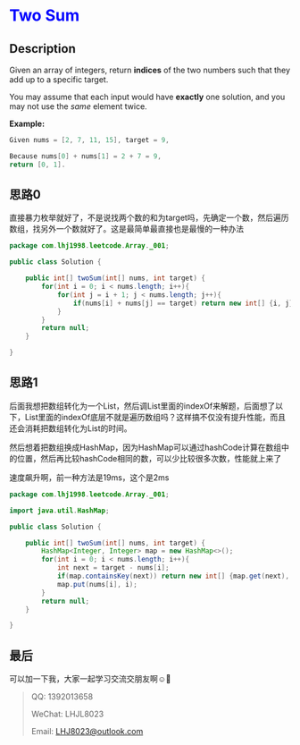 # <a href='<https://leetcode.com/problems/two-sum/>' style='color:blue; text-decoration:none;'>Two Sum</a>

## Description

Given an array of integers, return **indices** of the two numbers such that they add up to a specific target.

You may assume that each input would have **exactly** one solution, and you may not use the *same* element twice.

**Example:**

```java
Given nums = [2, 7, 11, 15], target = 9,

Because nums[0] + nums[1] = 2 + 7 = 9,
return [0, 1].
```

## 思路0

直接暴力枚举就好了，不是说找两个数的和为target吗，先确定一个数，然后遍历数组，找另外一个数就好了。这是最简单最直接也是最慢的一种办法

```java
package com.lhj1998.leetcode.Array._001;

public class Solution {

    public int[] twoSum(int[] nums, int target) {
        for(int i = 0; i < nums.length; i++){
            for(int j = i + 1; j < nums.length; j++){
                if(nums[i] + nums[j] == target) return new int[] {i, j};
            }
        }
        return null;
    }

}

```

## 思路1

后面我想把数组转化为一个List，然后调List里面的indexOf来解题，后面想了以下，List里面的indexOf底层不就是遍历数组吗？这样搞不仅没有提升性能，而且还会消耗把数组转化为List的时间。

然后想着把数组换成HashMap，因为HashMap可以通过hashCode计算在数组中的位置，然后再比较hashCode相同的数，可以少比较很多次数，性能就上来了

速度飙升啊，前一种方法是19ms，这个是2ms

```java
package com.lhj1998.leetcode.Array._001;

import java.util.HashMap;

public class Solution {

    public int[] twoSum(int[] nums, int target) {
        HashMap<Integer, Integer> map = new HashMap<>();
        for(int i = 0; i < nums.length; i++){
            int next = target - nums[i];
            if(map.containsKey(next)) return new int[] {map.get(next), i};
            map.put(nums[i], i);
        }
        return null;
    }

}

```

## 最后

可以加一下我，大家一起学习交流交朋友啊:relaxed::see_no_evil:

>QQ: 1392013658
>
>WeChat: LHJL8023
>
>Email: LHJ8023@outlook.com

